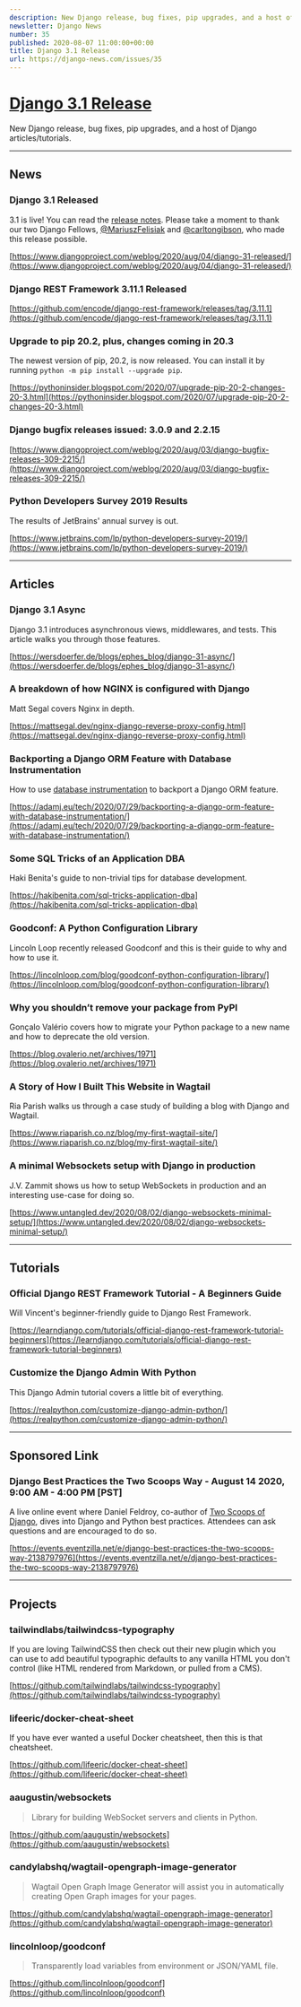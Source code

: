 ```yaml
---
description: New Django release, bug fixes, pip upgrades, and a host of Django articles/tutorials.
newsletter: Django News
number: 35
published: 2020-08-07 11:00:00+00:00
title: Django 3.1 Release
url: https://django-news.com/issues/35
---
```


# [Django 3.1 Release](https://django-news.com/issues/35)

New Django release, bug fixes, pip upgrades, and a host of Django articles/tutorials.

----

## News

### Django 3.1 Released

<p>3.1 is live! You can read the <a href="https://cur.at/j6JFVPo">release notes</a>. Please take a moment to thank our two Django Fellows, <a href="https://cur.at/e8KgRNZ">@MariuszFelisiak</a> and <a href="https://cur.at/3k99jtv">@carltongibson</a>, who made this release possible.</p>

[https://www.djangoproject.com/weblog/2020/aug/04/django-31-released/](https://www.djangoproject.com/weblog/2020/aug/04/django-31-released/)

### Django REST Framework 3.11.1 Released

[https://github.com/encode/django-rest-framework/releases/tag/3.11.1](https://github.com/encode/django-rest-framework/releases/tag/3.11.1)

### Upgrade to pip 20.2, plus, changes coming in 20.3

<p>The newest version of pip, 20.2, is now released. You can install it by running <code>python -m pip install --upgrade pip</code>.</p>

[https://pythoninsider.blogspot.com/2020/07/upgrade-pip-20-2-changes-20-3.html](https://pythoninsider.blogspot.com/2020/07/upgrade-pip-20-2-changes-20-3.html)

### Django bugfix releases issued: 3.0.9 and 2.2.15

[https://www.djangoproject.com/weblog/2020/aug/03/django-bugfix-releases-309-2215/](https://www.djangoproject.com/weblog/2020/aug/03/django-bugfix-releases-309-2215/)

### Python Developers Survey 2019 Results

<p>The results of JetBrains' annual survey is out.</p>

[https://www.jetbrains.com/lp/python-developers-survey-2019/](https://www.jetbrains.com/lp/python-developers-survey-2019/)

----

## Articles

### Django 3.1 Async

<p>Django 3.1 introduces asynchronous views, middlewares, and tests. This article walks you through those features.</p>

[https://wersdoerfer.de/blogs/ephes_blog/django-31-async/](https://wersdoerfer.de/blogs/ephes_blog/django-31-async/)

### A breakdown of how NGINX is configured with Django

<p>Matt Segal covers Nginx in depth.</p>

[https://mattsegal.dev/nginx-django-reverse-proxy-config.html](https://mattsegal.dev/nginx-django-reverse-proxy-config.html)

### Backporting a Django ORM Feature with Database Instrumentation

<p>How to use <a href="https://cur.at/wfNPzvw">database instrumentation</a> to backport a Django ORM feature.</p>

[https://adamj.eu/tech/2020/07/29/backporting-a-django-orm-feature-with-database-instrumentation/](https://adamj.eu/tech/2020/07/29/backporting-a-django-orm-feature-with-database-instrumentation/)

### Some SQL Tricks of an Application DBA

<p>Haki Benita's guide to non-trivial tips for database development.</p>

[https://hakibenita.com/sql-tricks-application-dba](https://hakibenita.com/sql-tricks-application-dba)

### Goodconf: A Python Configuration Library

<p>Lincoln Loop recently released Goodconf and this is their guide to why and how to use it.</p>

[https://lincolnloop.com/blog/goodconf-python-configuration-library/](https://lincolnloop.com/blog/goodconf-python-configuration-library/)

### Why you shouldn’t remove your package from PyPI

<p>Gonçalo Valério covers how to migrate your Python package to a new name and how to deprecate the old version.</p>

[https://blog.ovalerio.net/archives/1971](https://blog.ovalerio.net/archives/1971)

### A Story of How I Built This Website in Wagtail

<p>Ria Parish walks us through a case study of building a blog with Django and Wagtail.</p>

[https://www.riaparish.co.nz/blog/my-first-wagtail-site/](https://www.riaparish.co.nz/blog/my-first-wagtail-site/)

### A minimal Websockets setup with Django in production

<p>J.V. Zammit shows us how to setup WebSockets in production and an interesting use-case for doing so.</p>

[https://www.untangled.dev/2020/08/02/django-websockets-minimal-setup/](https://www.untangled.dev/2020/08/02/django-websockets-minimal-setup/)

----

## Tutorials

### Official Django REST Framework Tutorial - A Beginners Guide

<p>Will Vincent's beginner-friendly guide to Django Rest Framework.</p>

[https://learndjango.com/tutorials/official-django-rest-framework-tutorial-beginners](https://learndjango.com/tutorials/official-django-rest-framework-tutorial-beginners)

### Customize the Django Admin With Python

<p>This Django Admin tutorial covers a little bit of everything.</p>

[https://realpython.com/customize-django-admin-python/](https://realpython.com/customize-django-admin-python/)

----

## Sponsored Link

### Django Best Practices the Two Scoops Way - August 14 2020, 9:00 AM - 4:00 PM [PST]

<p>A live online event where Daniel Feldroy, co-author of <a href="https://cur.at/UOqAdUL">Two Scoops of Django</a>, dives into Django and Python best practices. Attendees can ask questions and are encouraged to do so.</p>

[https://events.eventzilla.net/e/django-best-practices-the-two-scoops-way-2138797976](https://events.eventzilla.net/e/django-best-practices-the-two-scoops-way-2138797976)

----

## Projects

### tailwindlabs/tailwindcss-typography

<p>If you are loving TailwindCSS then check out their new plugin which you can use to add beautiful typographic defaults to any vanilla HTML you don't control (like HTML rendered from Markdown, or pulled from a CMS).</p>

[https://github.com/tailwindlabs/tailwindcss-typography](https://github.com/tailwindlabs/tailwindcss-typography)

### lifeeric/docker-cheat-sheet

<p>If you have ever wanted a useful Docker cheatsheet, then this is that cheatsheet.</p>

[https://github.com/lifeeric/docker-cheat-sheet](https://github.com/lifeeric/docker-cheat-sheet)

### aaugustin/websockets

<blockquote><p>Library for building WebSocket servers and clients in Python.</p></blockquote>

[https://github.com/aaugustin/websockets](https://github.com/aaugustin/websockets)

### candylabshq/wagtail-opengraph-image-generator

<blockquote><p>Wagtail Open Graph Image Generator will assist you in automatically creating Open Graph images for your pages.</p></blockquote>

[https://github.com/candylabshq/wagtail-opengraph-image-generator](https://github.com/candylabshq/wagtail-opengraph-image-generator)

### lincolnloop/goodconf

<blockquote><p>Transparently load variables from environment or JSON/YAML file.</p></blockquote>

[https://github.com/lincolnloop/goodconf](https://github.com/lincolnloop/goodconf)